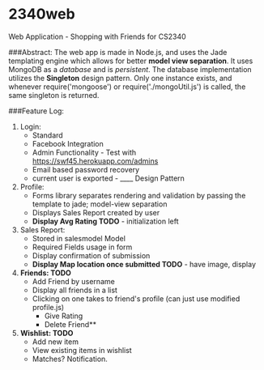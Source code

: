 # 2340web
Web Application - Shopping with Friends for CS2340

###Abstract:
The web app is made in Node.js, and uses the Jade templating engine which allows for better **model view separation**.
It uses MongoDB as a *database* and is *persistent*. The database implementation utilizes the **Singleton** design pattern. Only one instance exists, and whenever require('mongoose') or require('./mongoUtil.js') is called, the same singleton is returned.

###Feature Log:
1. Login:
    * Standard
    * Facebook Integration
    * Admin Functionality - Test with https://swf45.herokuapp.com/admins
    * Email based password recovery
    * current user is exported - ____ Design Pattern
2. Profile:
    * Forms library separates rendering and validation by passing the template to jade; model-view separation
    * Displays Sales Report created by user
    * **Display Avg Rating TODO** - initialization left
3. Sales Report:
    * Stored in salesmodel Model
    * Required Fields usage in form
    * Display confirmation of submission
    * **Display Map location once submitted TODO** - have image, display 
4.  **Friends: TODO**
    * Add Friend by username
    * Display all friends in a list
    * Clicking on one takes to friend's profile (can just use modified profile.js)
        * Give Rating
        * Delete Friend**
5. **Wishlist: TODO**
    * Add new item
    * View existing items in wishlist
    * Matches? Notification.
